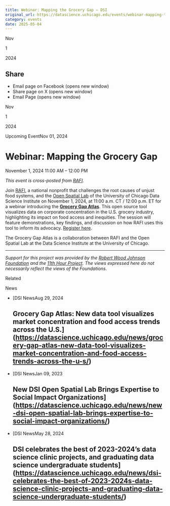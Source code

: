 ```yaml
---
title: Webinar: Mapping the Grocery Gap – DSI
original_url: https://datascience.uchicago.edu/events/webinar-mapping-the-grocery-gap
category: events
date: 2025-05-04
---
```


Nov

1

2024

## Share

* Email page on Facebook (opens new window)
* Share page on X (opens new window)
* Email Page (opens new window)

<!-- Table-like structure detected -->

Nov

1

2024

Upcoming EventNov 01, 2024

# Webinar: Mapping the Grocery Gap

November 1, 2024 11:00 AM – 12:00 PM

*This event is cross-posted from [RAFI](https://www.rafiusa.org/blog/events/webinar-mapping-the-grocery-gap/).*

Join [RAFI](https://www.rafiusa.org/), a national nonprofit that challenges the root causes of unjust food systems, and the [Open Spatial Lab](https://datascience.uchicago.edu/research/open-spatial-lab/) of the University of Chicago Data Science Institute on November 1, 2024, at 11:00 a.m. CT / 12:00 p.m. ET for a webinar introducing the [**Grocery Gap Atlas**](https://grocerygapatlas.rafiusa.org/). This open source tool visualizes data on corporate concentration in the U.S. grocery industry, highlighting its impact on food access and inequities. The session will feature demonstrations, key findings, and discussion on how RAFI uses this tool to inform its advocacy. [Register here](https://www.rafiusa.org/blog/events/webinar-mapping-the-grocery-gap/).

The Grocery Gap Atlas is a collaboration between RAFI and the Open Spatial Lab at the Data Science Institute at the University of Chicago.

---

*Support for this project was provided by the [Robert Wood Johnson Foundation](https://www.rwjf.org/) and the [11th Hour Project](https://11thhourproject.org/). The views expressed here do not necessarily reflect the views of the Foundations.*

Related

News

* [DSI NewsAug 29, 2024

  ## Grocery Gap Atlas: New data tool visualizes market concentration and food access trends across the U.S.](https://datascience.uchicago.edu/news/grocery-gap-atlas-new-data-tool-visualizes-market-concentration-and-food-access-trends-across-the-u-s/)
* [DSI NewsJan 09, 2023

  ## New DSI Open Spatial Lab Brings Expertise to Social Impact Organizations](https://datascience.uchicago.edu/news/new-dsi-open-spatial-lab-brings-expertise-to-social-impact-organizations/)
* [DSI NewsMay 28, 2024

  ## DSI celebrates the best of 2023-2024’s data science clinic projects, and graduating data science undergraduate students](https://datascience.uchicago.edu/news/dsi-celebrates-the-best-of-2023-2024s-data-science-clinic-projects-and-graduating-data-science-undergraduate-students/)